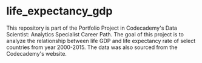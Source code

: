 # life_expectancy_gdp
This repository is part of the Portfolio Project in Codecademy's Data Scientist: Analytics Specialist Career Path. The goal of this project is to analyze the relationship between life GDP and life expectancy rate of select countries from year 2000-2015. The data was also sourced from the Codecademy's website.

